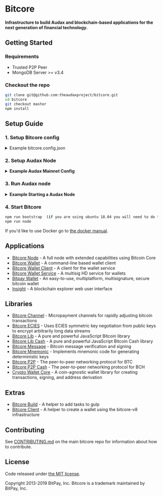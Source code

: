 # Bitcore

**Infrastructure to build Audax and blockchain-based applications for the next generation of financial technology.**

## Getting Started

### Requirements

- Trusted P2P Peer
- MongoDB Server >= v3.4

### Checkout the repo

```sh
git clone git@github.com:theaudaxproject/bitcore.git
cd bitcore
git checkout master
npm install
```

## Setup Guide

### 1. Setup Bitcore config

<details>
<summary>Example bitcore.config.json</summary>
<br>

```json
{
  "bitcoreNode": {
    "chains": {
      "AUDAX": {
        "mainnet": {
          "chainSource": "p2p",
          "trustedPeers": [
            {
              "host": "127.0.0.1",
              "port": 18200
            }
          ],
          "rpc": {
            "host": "127.0.0.1",
            "port": 18201,
            "username": "RPCUSER",
            "password": "RPCPASS"
          }
        }
      }
    }
  }
}
```

</details>

### 2. Setup Audax Node

<details>
<summary><b> Example Audax Mainnet Config </b></summary>

```sh
txindex=0
listen=1
server=1

# Make sure port & rpcport matches the 
# bitcore.config.json ports for AUDAX mainnet

# [main]

port=18200
rpcport=18201

rpcuser=RPCUSER
rpcpassword=RPCPASS
```

</details>

### 3. Run Audax node
<details>
<summary><b>Example Starting a Audax Node</b></summary>
  
```
# Path to your Audax application and path to the config above
/Applications/Audax-Qt.app/Contents/MacOS/Audax-Qt -datadir=/Users/username/blockchains/audax-core/networks/mainnet/
```

</details>

### 4. Start Bitcore

```sh
npm run bootstrap  (if you are using ubuntu 18.04 you will need to do this)
npm run node
```

If you'd like to use Docker go to [the docker manual](https://github.com/theaudaxproject/bitcore/blob/master/Docker.md).

## Applications

- [Bitcore Node](https://github.com/bitpay/bitcore/tree/master/packages/bitcore-node) - A full node with extended capabilities using Bitcoin Core
- [Bitcore Wallet](https://github.com/bitpay/bitcore/tree/master/packages/bitcore-wallet) - A command-line based wallet client
- [Bitcore Wallet Client](https://github.com/bitpay/bitcore/tree/master/packages/bitcore-wallet-client) - A client for the wallet service
- [Bitcore Wallet Service](https://github.com/bitpay/bitcore/tree/master/packages/bitcore-wallet-service) - A multisig HD service for wallets
- [Bitpay Wallet](https://github.com/bitpay/copay) - An easy-to-use, multiplatform, multisignature, secure bitcoin wallet
- [Insight](https://github.com/bitpay/bitcore/tree/master/packages/insight-previous) - A blockchain explorer web user interface

## Libraries

- [Bitcore Channel](https://github.com/bitpay/bitcore-channel) - Micropayment channels for rapidly adjusting bitcoin transactions
- [Bitcore ECIES](https://github.com/bitpay/bitcore-ecies) - Uses ECIES symmetric key negotiation from public keys to encrypt arbitrarily long data streams
- [Bitcore Lib](https://github.com/bitpay/bitcore/tree/master/packages/bitcore-lib) - A pure and powerful JavaScript Bitcoin library
- [Bitcore Lib Cash](https://github.com/bitpay/bitcore/tree/master/packages/bitcore-lib-cash) - A pure and powerful JavaScript Bitcoin Cash library
- [Bitcore Message](https://github.com/bitpay/bitcore-message) - Bitcoin message verification and signing
- [Bitcore Mnemonic](https://github.com/bitpay/bitcore/tree/master/packages/bitcore-mnemonic) - Implements mnemonic code for generating deterministic keys
- [Bitcore P2P](https://github.com/bitpay/bitcore/tree/master/packages/bitcore-p2p) - The peer-to-peer networking protocol for BTC
- [Bitcore P2P Cash](https://github.com/bitpay/bitcore/tree/master/packages/bitcore-p2p-cash) - The peer-to-peer networking protocol for BCH
- [Crypto Wallet Core](https://github.com/bitpay/bitcore/tree/master/packages/crypto-wallet-core) - A coin-agnostic wallet library for creating transactions, signing, and address derivation

## Extras

- [Bitcore Build](https://github.com/bitpay/bitcore/tree/master/packages/bitcore-build) - A helper to add tasks to gulp
- [Bitcore Client](https://github.com/bitpay/bitcore/tree/master/packages/bitcore-client) - A helper to create a wallet using the bitcore-v8 infrastructure

## Contributing

See [CONTRIBUTING.md](https://github.com/theaudaxproject/bitcore/blob/master/Contributing.md) on the main bitcore repo for information about how to contribute.

## License

Code released under [the MIT license](https://github.com/theaudaxproject/bitcore/blob/master/LICENSE).

Copyright 2013-2019 BitPay, Inc. Bitcore is a trademark maintained by BitPay, Inc.
